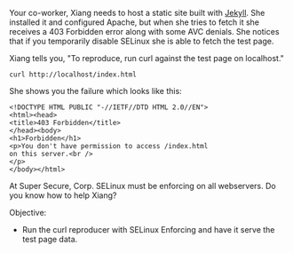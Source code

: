 

Your co-worker, Xiang needs to host a static site built with
[Jekyll](http://jekyllrb.com/). She installed it and configured Apache, but
when she tries to fetch it she receives a 403 Forbidden error along with some
AVC denials. She notices that if you temporarily disable SELinux she is able
to fetch the test page.

Xiang tells you, "To reproduce, run curl against the test page on localhost."

    curl http://localhost/index.html

She shows you the failure which looks like this:

    <!DOCTYPE HTML PUBLIC "-//IETF//DTD HTML 2.0//EN">
    <html><head>
    <title>403 Forbidden</title>
    </head><body>
    <h1>Forbidden</h1>
    <p>You don't have permission to access /index.html
    on this server.<br />
    </p>
    </body></html>

At Super Secure, Corp. SELinux must be enforcing on all webservers. Do you
know how to help Xiang?

Objective:

* Run the curl reproducer with SELinux Enforcing and have it serve the test
  page data.

